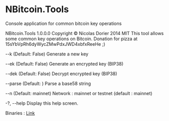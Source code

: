 NBitcoin.Tools
==============

Console application for common bitcoin key operations

NBitcoin.Tools 1.0.0.0
Copyright © Nicolas Dorier 2014
MIT
This tool allows some common key operations on Bitcoin. Donation for pizza at
15sYbVpRh6dyWycZMwPdxJWD4xbfxReeHe ;)

  --k           (Default: False) Generate a new key

  --ek          (Default: False) Generate an encrypted key (BIP38)

  --dek         (Default: False) Decrypt encrypted key (BIP38)

  --parse       (Default: ) Parse a base58 string

  --n           (Default: mainnet) Network : mainnet or testnet (default :
                mainnet)

  -?, --help    Display this help screen.

Binaries : [Link](https://aois.blob.core.windows.net/public/NBitcoin.Tools.zip)

